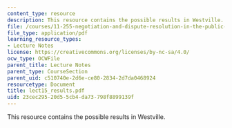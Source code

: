 ```yaml
---
content_type: resource
description: This resource contains the possible results in Westville.
file: /courses/11-255-negotiation-and-dispute-resolution-in-the-public-sector-spring-2005/23cec29520d55cb4da73798f8899139f_lect15_results.pdf
file_type: application/pdf
learning_resource_types:
- Lecture Notes
license: https://creativecommons.org/licenses/by-nc-sa/4.0/
ocw_type: OCWFile
parent_title: Lecture Notes
parent_type: CourseSection
parent_uid: c510740e-2d6e-ce80-2834-2d7da0468924
resourcetype: Document
title: lect15_results.pdf
uid: 23cec295-20d5-5cb4-da73-798f8899139f
---
```

This resource contains the possible results in Westville.